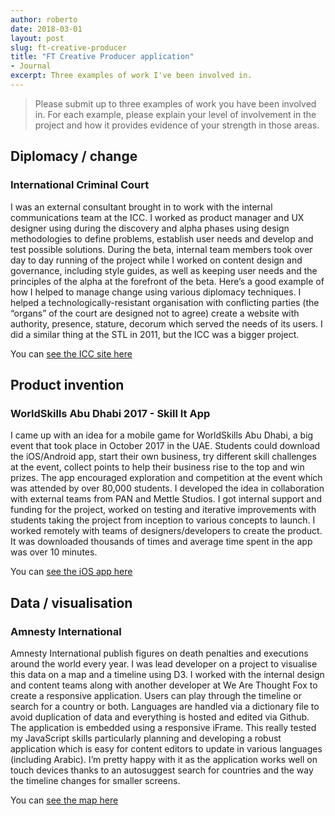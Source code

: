 ```yaml
---
author: roberto
date: 2018-03-01
layout: post
slug: ft-creative-producer
title: "FT Creative Producer application"
- Journal
excerpt: Three examples of work I've been involved in.
---
```


> Please submit up to three examples of work you have been involved in. For each example, please explain your level of involvement in the project and how it provides evidence of your strength in those areas.

## Diplomacy / change
### International Criminal Court
I was an external consultant brought in to work with the internal communications team at the ICC. I worked as product manager and UX designer using during the discovery and alpha phases using design methodologies to define problems, establish user needs and develop and test possible solutions. During the beta, internal team members took over day to day running of the project while I worked on content design and governance, including style guides, as well as keeping user needs and the principles of the alpha at the forefront of the beta. Here’s a good example of how I helped to manage change using various diplomacy techniques. I helped a technologically-resistant organisation with conflicting parties (the “organs” of the court are designed not to agree) create a website with authority, presence, stature, decorum which served the needs of its users. I did a similar thing at the STL in 2011, but the ICC was a bigger project.

You can [see the ICC site here](https://www.icc-cpi.int)

## Product invention
### WorldSkills Abu Dhabi 2017 - Skill It App
I came up with an idea for a mobile game for WorldSkills Abu Dhabi, a big event that took place in October 2017 in the UAE. Students could download the iOS/Android app, start their own business, try different skill challenges at the event, collect points to help their business rise to the top and win prizes. The app encouraged exploration and competition at the event which was attended by over 80,000 students. I developed the idea in collaboration with external teams from PAN and Mettle Studios. I got internal support and funding for the project, worked on testing and iterative improvements with students taking the project from inception to various concepts to launch. I worked remotely with teams of designers/developers to create the product. It was downloaded thousands of times and average time spent in the app was over 10 minutes.

You can [see the iOS app here](https://itunes.apple.com/gb/app/skill-it-worldskills/id1287564305?mt=8)

## Data / visualisation
### Amnesty International
Amnesty International publish figures on death penalties and executions around the world every year. I was lead developer on a project to visualise this data on a map and a timeline using D3. I worked with the internal design and content teams along with another developer at We Are Thought Fox to create a responsive application. Users can play through the timeline or search for a country or both. Languages are handled via a dictionary file to avoid duplication of data and everything is hosted and edited via Github. The application is embedded using a responsive iFrame. This really tested my JavaScript skills particularly planning and developing a robust application which is easy for content editors to update in various languages (including Arabic). I’m pretty happy with it as the application works well on touch devices thanks to an autosuggest search for countries and the way the timeline changes for smaller screens.

You can [see the map here](https://www.amnesty.org/en/what-we-do/death-penalty/)
